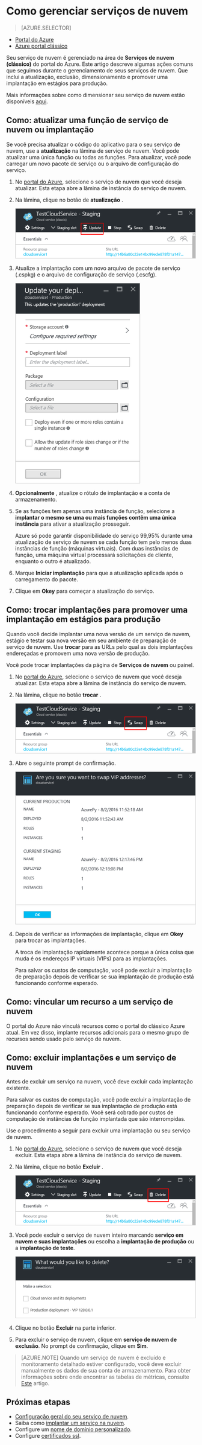 <properties 
    pageTitle="Tarefas comuns de gerenciamento de serviço de nuvem | Microsoft Azure" 
    description="Saiba como gerenciar serviços de nuvem no portal do Azure. Esses exemplos usam o portal do Azure." 
    services="cloud-services" 
    documentationCenter="" 
    authors="Thraka" 
    manager="timlt" 
    editor=""/>

<tags 
    ms.service="cloud-services" 
    ms.workload="tbd" 
    ms.tgt_pltfrm="na" 
    ms.devlang="na" 
    ms.topic="article" 
    ms.date="08/02/2016"
    ms.author="adegeo"/>


# <a name="how-to-manage-cloud-services"></a>Como gerenciar serviços de nuvem

> [AZURE.SELECTOR]
- [Portal do Azure](cloud-services-how-to-manage-portal.md)
- [Azure portal clássico](cloud-services-how-to-manage.md)

Seu serviço de nuvem é gerenciado na área de **Serviços de nuvem (clássico)** do portal do Azure. Este artigo descreve algumas ações comuns que seguimos durante o gerenciamento de seus serviços de nuvem. Que inclui a atualização, exclusão, dimensionamento e promover uma implantação em estágios para produção.

Mais informações sobre como dimensionar seu serviço de nuvem estão disponíveis [aqui](cloud-services-how-to-scale-portal.md).

## <a name="how-to-update-a-cloud-service-role-or-deployment"></a>Como: atualizar uma função de serviço de nuvem ou implantação

Se você precisa atualizar o código do aplicativo para o seu serviço de nuvem, use a **atualização** na lâmina de serviço de nuvem. Você pode atualizar uma única função ou todas as funções. Para atualizar, você pode carregar um novo pacote de serviço ou o arquivo de configuração do serviço.

1. No [portal do Azure][], selecione o serviço de nuvem que você deseja atualizar. Esta etapa abre a lâmina de instância do serviço de nuvem.

2. Na lâmina, clique no botão de **atualização** .

    ![Botão Atualizar](./media/cloud-services-how-to-manage-portal/update-button.png)

3. Atualize a implantação com um novo arquivo de pacote de serviço (.cspkg) e o arquivo de configuração de serviço (.cscfg).

    ![UpdateDeployment](./media/cloud-services-how-to-manage-portal/update-blade.png)

4. **Opcionalmente** , atualize o rótulo de implantação e a conta de armazenamento. 

5. Se as funções tem apenas uma instância de função, selecione a **implantar o mesmo se uma ou mais funções contêm uma única instância** para ativar a atualização prosseguir. 

    Azure só pode garantir disponibilidade do serviço 99,95% durante uma atualização de serviço de nuvem se cada função tem pelo menos duas instâncias de função (máquinas virtuais). Com duas instâncias de função, uma máquina virtual processará solicitações de cliente, enquanto o outro é atualizado.

6. Marque **Iniciar implantação** para que a atualização aplicada após o carregamento do pacote.

7. Clique em **Okey** para começar a atualização do serviço.



## <a name="how-to-swap-deployments-to-promote-a-staged-deployment-to-production"></a>Como: trocar implantações para promover uma implantação em estágios para produção

Quando você decide implantar uma nova versão de um serviço de nuvem, estágio e testar sua nova versão em seu ambiente de preparação de serviço de nuvem. Use **trocar** para as URLs pelo qual as dois implantações endereçadas e promovem uma nova versão de produção. 

Você pode trocar implantações da página de **Serviços de nuvem** ou painel.

1. No [portal do Azure][], selecione o serviço de nuvem que você deseja atualizar. Esta etapa abre a lâmina de instância do serviço de nuvem.

2. Na lâmina, clique no botão **trocar** .

    ![Troca de serviços de nuvem](./media/cloud-services-how-to-manage-portal/swap-button.png)

3. Abre o seguinte prompt de confirmação.

    ![Troca de serviços de nuvem](./media/cloud-services-how-to-manage-portal/swap-prompt.png)

4. Depois de verificar as informações de implantação, clique em **Okey** para trocar as implantações.

    A troca de implantação rapidamente acontece porque a única coisa que muda é os endereços IP virtuais (VIPs) para as implantações.

    Para salvar os custos de computação, você pode excluir a implantação de preparação depois de verificar se sua implantação de produção está funcionando conforme esperado.

## <a name="how-to-link-a-resource-to-a-cloud-service"></a>Como: vincular um recurso a um serviço de nuvem

O portal do Azure não vinculá recursos como o portal do clássico Azure atual. Em vez disso, implante recursos adicionais para o mesmo grupo de recursos sendo usado pelo serviço de nuvem.

## <a name="how-to-delete-deployments-and-a-cloud-service"></a>Como: excluir implantações e um serviço de nuvem

Antes de excluir um serviço na nuvem, você deve excluir cada implantação existente.

Para salvar os custos de computação, você pode excluir a implantação de preparação depois de verificar se sua implantação de produção está funcionando conforme esperado. Você será cobrado por custos de computação de instâncias de função implantada que são interrompidas.

Use o procedimento a seguir para excluir uma implantação ou seu serviço de nuvem. 

1. No [portal do Azure][], selecione o serviço de nuvem que você deseja excluir. Esta etapa abre a lâmina de instância do serviço de nuvem.

2. Na lâmina, clique no botão **Excluir** .

    ![Troca de serviços de nuvem](./media/cloud-services-how-to-manage-portal/delete-button.png)

3. Você pode excluir o serviço de nuvem inteiro marcando **serviço em nuvem e suas implantações** ou escolha a **implantação de produção** ou a **implantação de teste**.

    ![Troca de serviços de nuvem](./media/cloud-services-how-to-manage-portal/delete-blade.png) 

4. Clique no botão **Excluir** na parte inferior.

5. Para excluir o serviço de nuvem, clique em **serviço de nuvem de exclusão**. No prompt de confirmação, clique em **Sim**.

> [AZURE.NOTE]
> Quando um serviço de nuvem é excluído e monitoramento detalhado estiver configurado, você deve excluir manualmente os dados de sua conta de armazenamento. Para obter informações sobre onde encontrar as tabelas de métricas, consulte [Este](cloud-services-how-to-monitor.md) artigo.

[Portal do Azure]: https://portal.azure.com

## <a name="next-steps"></a>Próximas etapas

* [Configuração geral do seu serviço de nuvem](cloud-services-how-to-configure-portal.md).
* Saiba como [implantar um serviço na nuvem](cloud-services-how-to-create-deploy-portal.md).
* Configure um [nome de domínio personalizado](cloud-services-custom-domain-name-portal.md).
* Configure [certificados ssl](cloud-services-configure-ssl-certificate-portal.md).